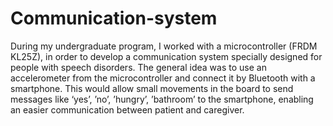 # Communication-system
 During my undergraduate program, I worked with a microcontroller (FRDM KL25Z), in order to develop a communication system specially designed for people with speech disorders. The general idea was to use an accelerometer from the microcontroller and connect it by Bluetooth with a smartphone. This would allow small movements in the board to send messages like ‘yes’, ’no’, ’hungry’, ’bathroom’ to the smartphone, enabling an easier communication between patient and caregiver.
